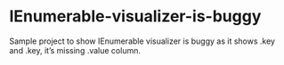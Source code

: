 # IEnumerable-visualizer-is-buggy
Sample project to show IEnumerable visualizer is buggy as it shows .key and .key, it’s missing .value column.
